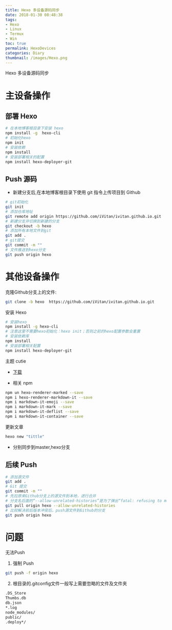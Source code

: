 ```yaml
---
title: Hexo 多设备源码同步
date: 2018-01-30 08:48:38
tags:
- Hexo
- Linux
- Termux
- Win
toc: true
permalink: HexoDevices
categories: Diary
thumbnail: /images/Hexo.png
---
```

Hexo 多设备源码同步
<!--more-->
# 主设备操作
## 部署 Hexo

```bash
# 在本地博客根目录下安装 hexo
npm install -g  hexo-cli
# 初始化hexo
npm init
# 安装依赖
npm install
# 安装部署相关的配置
npm install hexo-deployer-git
```

## Push 源码

- 新建分支后,在本地博客根目录下使用 git 指令上传项目到 Github

```bash
# git初始化
git init
# 添加仓库地址
git remote add origin https://github.com/iVitan/ivitan.github.io.git
# 新建分支并切换到新建的分支
git checkout -b hexo
# 添加所有本地文件到git
git add .
# git提交
git commit -m ""
# 文件推送到hexo分支
git push origin hexo
```

# 其他设备操作
克隆Github分支上的文件:

```bash
git clone -b hexo  https://github.com/iVitan/ivitan.github.io.git
```

安装 Hexo

```bash
# 安装hexo
npm install -g hexo-cli
# 注意这里不需要hexo初始化：hexo init；否则之前的hexo配置参数会重置
# 安装依赖库
npm install
# 安装部署相关配置
npm install hexo-deployer-git
```

主题 cutie
- [下载](https://github.com/qutang/hexo-theme-cutie/releases/latest)

- 相关 npm

```bash
npm un hexo-renderer-marked --save
npm i hexo-renderer-markdown-it --save
npm i markdown-it-emoji --save
npm i markdown-it-mark --save
npm i markdown-it-deflist --save
npm i markdown-it-container --save
```

更新文章

```bash
hexo new "tittle"
```

- 分别同步到master,hexo分支


## 后续 Push
```bash
# 添加源文件
git add .
# Git 提交
git commit -m ""
# 先拉原来Github分支上的源文件到本地，进行合并
# 分支名后面的“--allow-unrelated-histories”是为了弹出“fatal: refusing to merge unrelated histories.”的错误
git pull origin hexo --allow-unrelated-histories
# 比较解决前后版本冲突后，push源文件到Github的分支
git push origin hexo
```

# 问题
无法Push

1. 强制 Push

```bash
git push -f origin hexo
```

2. 根目录的.gitconfig文件一般写上需要忽略的文件及文件夹

```bash
.DS_Store      
Thumbs.db      
db.json      
*.log      
node_modules/      
public/      
.deploy*/
```
